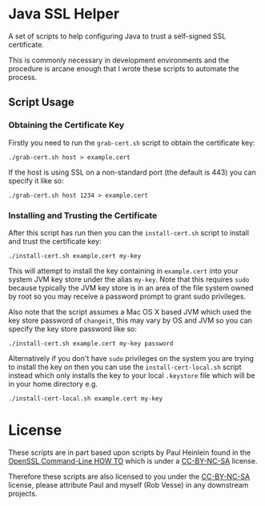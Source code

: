 # Java SSL Helper

A set of scripts to help configuring Java to trust a self-signed SSL certificate.

This is commonly necessary in development environments and the procedure is arcane enough that I wrote these scripts to automate the process.

## Script Usage

### Obtaining the Certificate Key

Firstly you need to run the `grab-cert.sh` script to obtain the certificate key:

    ./grab-cert.sh host > example.cert

If the host is using SSL on a non-standard port (the default is 443) you can specify it like so:

    ./grab-cert.sh host 1234 > example.cert

### Installing and Trusting the Certificate

After this script has run then you can the `install-cert.sh` script to install and trust the certificate key:

    ./install-cert.sh example.cert my-key

This will attempt to install the key containing in `example.cert` into your system JVM key store under the alias `my-key`.  Note that this requires `sudo` because typically the JVM key store is in an area of the file system owned by root so you may receive a password prompt to grant sudo privileges.

Also note that the script assumes a Mac OS X based JVM which used the key store password of `changeit`, this may vary by OS and JVM so you can specify the key store password like so:

    ./install-cert.sh example.cert my-key password

Alternatively if you don't have `sudo` privileges on the system you are trying to install the key on then you can use the `install-cert-local.sh` script instead which only installs the key to your local `.keystore` file which will be in your home directory e.g.

    ./install-cert-local.sh example.cert my-key

# License

These scripts are in part based upon scripts by Paul Heinlein found in the [OpenSSL Command-Line HOW TO][1] which is under a [CC-BY-NC-SA][2] license.

Therefore these scripts are also licensed to you under the [CC-BY-NC-SA][2] license, please attribute Paul and myself (Rob Vesse) in any downstream projects.

[1]: http://www.madboa.com/geek/openssl/#cert-retrieve
[2]: http://creativecommons.org/licenses/by-nc-sa/3.0/

